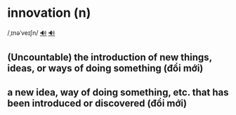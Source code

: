 # innovation (n)

/ˌɪnəˈveɪʃn/ [🔊](https://www.oxfordlearnersdictionaries.com/media/english/uk_pron/i/inn/innov/innovation__gb_2.mp3) [🔊](https://www.oxfordlearnersdictionaries.com/media/english/us_pron/i/inn/innov/innovation__us_1.mp3)

## (Uncountable) the introduction of new things, ideas, or ways of doing something (đổi mới)

## a new idea, way of doing something, etc. that has been introduced or discovered (đổi mới)